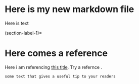 # Here is my new markdown file

Here is text


(section-label-1)=
# Here comes a reference


Here i am referencing [this title](section-label-1). Try a refernce [](section-label-1).


```{tip}
some text that gives a useful tip to your readers

```


